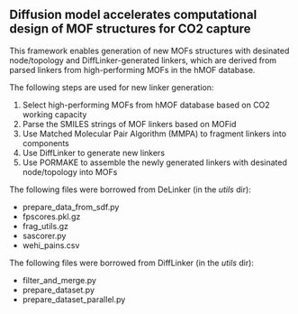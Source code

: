 ## Diffusion model accelerates computational design of MOF structures for CO2 capture

This framework enables generation of new MOFs structures with desinated node/topology and DiffLinker-generated linkers, which are derived from parsed linkers from high-performing MOFs in the hMOF database.

The following steps are used for new linker generation:
1. Select high-performing MOFs from hMOF database based on CO2 working capacity
2. Parse the SMILES strings of MOF linkers based on MOFid
3. Use Matched Molecular Pair Algorithm (MMPA) to fragment linkers into components
4. Use DiffLinker to generate new linkers
5. Use PORMAKE to assemble the newly generated linkers with desinated node/topology into MOFs

The following files were borrowed from DeLinker (in the *utils* dir):
- prepare_data_from_sdf.py
- fpscores.pkl.gz
- frag_utils.gz
- sascorer.py
- wehi_pains.csv

The following files were borrowed from DiffLinker (in the *utils* dir):
- filter_and_merge.py
- prepare_dataset.py
- prepare_dataset_parallel.py
